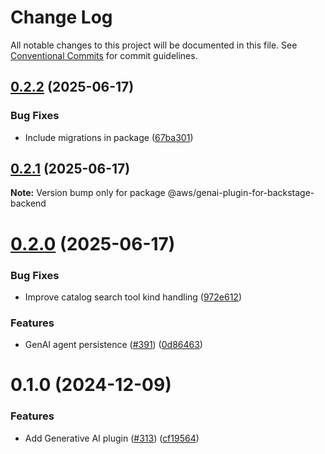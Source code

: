 # Change Log

All notable changes to this project will be documented in this file.
See [Conventional Commits](https://conventionalcommits.org) for commit guidelines.

## [0.2.2](https://github.com/awslabs/backstage-plugins-for-aws/compare/@aws/genai-plugin-for-backstage-backend@0.2.1...@aws/genai-plugin-for-backstage-backend@0.2.2) (2025-06-17)


### Bug Fixes

* Include migrations in package ([67ba301](https://github.com/awslabs/backstage-plugins-for-aws/commit/67ba301af2c8386b61e2193c892876cf2d4cb1d2))





## [0.2.1](https://github.com/awslabs/backstage-plugins-for-aws/compare/@aws/genai-plugin-for-backstage-backend@0.2.0...@aws/genai-plugin-for-backstage-backend@0.2.1) (2025-06-17)

**Note:** Version bump only for package @aws/genai-plugin-for-backstage-backend





# [0.2.0](https://github.com/awslabs/backstage-plugins-for-aws/compare/@aws/genai-plugin-for-backstage-backend@0.1.0...@aws/genai-plugin-for-backstage-backend@0.2.0) (2025-06-17)


### Bug Fixes

* Improve catalog search tool kind handling ([972e612](https://github.com/awslabs/backstage-plugins-for-aws/commit/972e61286c0402ffea36c22a3d2c4cb28faeb030))


### Features

* GenAI agent persistence ([#391](https://github.com/awslabs/backstage-plugins-for-aws/issues/391)) ([0d86463](https://github.com/awslabs/backstage-plugins-for-aws/commit/0d8646347c70d1cd19857a1f7758e74863ec0e08))





# 0.1.0 (2024-12-09)


### Features

* Add Generative AI plugin ([#313](https://github.com/awslabs/backstage-plugins-for-aws/issues/313)) ([cf19564](https://github.com/awslabs/backstage-plugins-for-aws/commit/cf19564d5395d58e98417405fa36553f86530a36))
